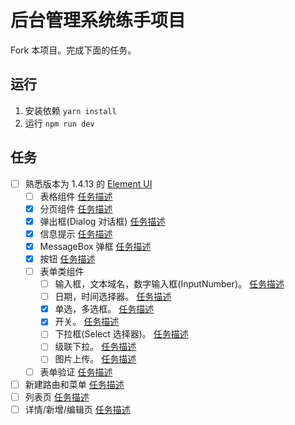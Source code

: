 # 后台管理系统练手项目
Fork 本项目。完成下面的任务。

## 运行
1. 安装依赖 `yarn install`
1. 运行 `npm run dev`

## 任务
* [ ] 熟悉版本为 1.4.13 的 [Element UI](http://element-cn.eleme.io/1.4/#/zh-CN/)
  * [ ] 表格组件 [任务描述](task/component/table.md)
  * [x] 分页组件 [任务描述](task/component/pagination.md)
  * [x] 弹出框(Dialog 对话框) [任务描述](task/component/dialog.md)
  * [x] 信息提示 [任务描述](task/component/message.md)
  * [x] MessageBox 弹框 [任务描述](task/component/message-box.md)
  * [x] 按钮 [任务描述](task/component/button.md)
  * [ ] 表单类组件
    * [ ] 输入框，文本域名，数字输入框(InputNumber)。 [任务描述](task/component/input.md)
    * [ ] 日期，时间选择器。 [任务描述](task/component/date-time-picker.md)
    * [x] 单选，多选框。 [任务描述](task/component/radio-checkbox.md)
    * [x] 开关。 [任务描述](task/component/switch.md)
    * [ ] 下拉框(Select 选择器)。 [任务描述](task/component/select.md)
    * [ ] 级联下拉。 [任务描述](task/component/cascader.md)
    * [ ] 图片上传。 [任务描述](task/component/upload.md)
  * [ ] 表单验证 [任务描述](task/component/form-validation.md)
* [ ] 新建路由和菜单 [任务描述](task/page/add-menu-router.md)
* [ ] 列表页 [任务描述](task/page/list.md)
* [ ] 详情/新增/编辑页 [任务描述](task/page/update.md)
